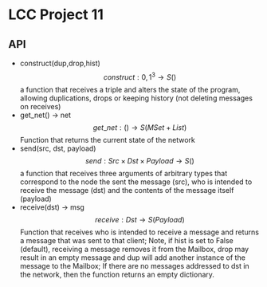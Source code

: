 # LCC Project 11

## API

 - construct(dup,drop,hist)
    $$construct: {0,1}^3 \rightarrow S()$$
    a function that receives a triple and alters the state of the program,
    allowing duplications, drops or keeping history (not deleting messages on receives)
 - get\_net() -> net
    $$get\_{net}: () \rightarrow S(MSet + List)$$
    Function that returns the current state of the network
 - send(src, dst, payload)
    $$send: Src \times Dst \times Payload \rightarrow S()$$
    a function that receives three arguments of arbitrary types that correspond to the
    node the sent the message (src), who is intended to receive the message (dst)
    and the contents of the message itself (payload)
 - receive(dst) -> msg
    $$receive: Dst \rightarrow S(Payload)$$
    Function that receives who is intended to receive a message and returns a message
    that was sent to that client; Note, if hist is set to False (default), receiving a message
    removes it from the Mailbox, drop may result in an empty message and dup will add another
    instance of the message to the Mailbox;
    If there are no messages addressed to dst in the network, then the function returns an empty
    dictionary.


